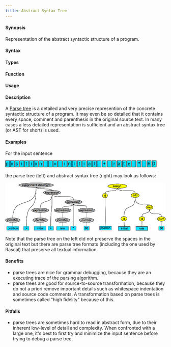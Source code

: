 ```yaml
---
title: Abstract Syntax Tree
---
```


#### Synopsis

Representation of the abstract syntactic structure of a program.

#### Syntax

#### Types

#### Function
       
#### Usage

#### Description

A [Parse tree](/docs/Rascalopedia/ParseTree) is a detailed and very precise represention of the concrete syntactic structure of a program.
It may even be so detailed that it contains every space, comment and parenthesis in the original source text.
In many cases a less detailed representation is sufficient and an abstract syntax tree (or AST for short) is used.

#### Examples

For the input sentence

![](/assets/Rascalopedia/ParseTree/example-text.png)


the parse tree (left) and abstract syntax tree (right) may look as follows:



![](/assets/Rascalopedia/AbstractSyntaxTree/parse-ast.png)


Note that the parse tree on the left did not preserve the spaces in the original text but there
are parse tree formats (including the one used by Rascal) that preserve all textual information.

#### Benefits

* parse trees are nice for grammar debugging, because they are an executing trace of the parsing algorithm.
* parse trees are good for source-to-source transformation, because they do not a priori remove important details such as whitespace indentation and source code comments. A transformation based on parse trees is sometimes called "high fidelity" because of this.

#### Pitfalls

* parse trees are sometimes hard to read in abstract form, due to their inherent low-level of detail and complexity. When confronted with a large one, it's best to first try and minimize the input sentence before trying to debug a parse tree.

